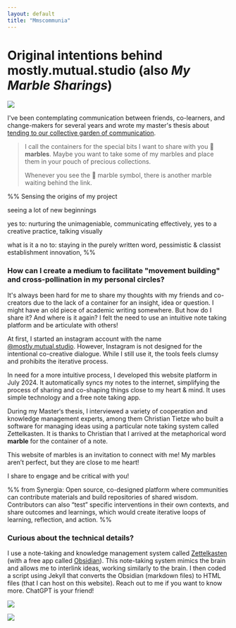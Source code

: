 ```yaml
---
layout: default
title: "Mmscommunia"
---
```


# Original intentions behind mostly.mutual.studio (also *My Marble Sharings*) 

![](media/MMSCommuniA-1.png)

I've been contemplating communication between friends, co-learners, and change-makers for several years and wrote my master's thesis about [tending to our collective garden of communication](MMSSystemicCooperationInterface-A.md).

>I call the containers for the special bits I want to share with you 🔮 **marbles**. Maybe you want to take some of my marbles and place them in your pouch of precious collections. 
>
>Whenever you see the 🔮 marble symbol, there is another marble waiting behind the link. 

%%
Sensing the origins of my project  
  
seeing a lot of new beginnings  
  
yes to: nurturing the unimageniable, communicating effectively, yes to a creative practice, talking visually  
  
what is it a no to: staying in the purely written word, pessimistic & classist establishment innovation,
%%
### How can I create a medium to facilitate "movement building" and cross-pollination in my personal circles? 
It's always been hard for me to share my thoughts with my friends and co-creators due to the lack of a container for an insight, idea or question. I might have an old piece of academic writing somewhere. But how do I share it? And where is it again? I felt the need to use an intuitive note taking platform and be articulate with others! 

At first, I started an instagram account with the name [@mostly.mutual.studio](https://www.instagram.com/mostly.mutual.studio/). However, Instagram is not designed for the intentional co-creative dialogue. While I still use it, the tools feels clumsy and prohibits the iterative process. 

In need for a more intuitive process, I developed this website platform in July 2024. It automatically syncs my notes to the internet, simplifying the process of sharing and co-shaping things close to my heart & mind. It uses simple technology and a free note taking app. 

During my Master‘s thesis, I interviewed a variety of cooperation and knowledge management experts, among them Christian Tietze who built a software for managing ideas using a particular note taking system called Zettelkasten. It is thanks to Christian that I arrived at the metaphorical word **marble** for the container of a note. 

This website of marbles is an invitation to connect with me! My marbles aren’t perfect, but they are close to me heart! 

I share to engage and be critical with you! 

%%
from Synergia: Open source, co-designed platform where communities can contribute materials and build repositories of shared wisdom. Contributors can also “test” specific interventions in their own contexts, and share outcomes and learnings, which would create iterative loops of learning, reflection, and action.
%%
### Curious about the technical details?
I use a note-taking and knowledge management system called [Zettelkasten](https://zettelkasten.de/introduction/) (with a free app called [Obsidian](https://obsidian.md/)). This note-taking system mimics the brain and allows me to interlink ideas, working similarly to the brain. I then coded a script using Jekyll that converts the Obsidian (markdown files) to HTML files (that I can host on this website). Reach out to me if you want to know more. ChatGPT is your friend!

![](media/MMSCommuniA-2.png)

![](media/MMSCommuniA-3.png)
